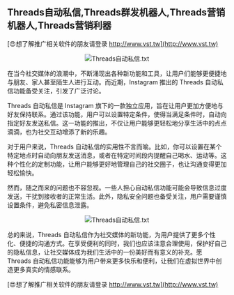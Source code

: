 ## **Threads自动私信,Threads群发机器人,Threads营销机器人,Threads营销利器**

[😍想了解推广相关软件的朋友请登录 http://www.vst.tw](http://www.vst.tw)

 <center><img src="https://vst.tw/MP4/tuiguang/png/1.png" alt="Threads自动私信.txt"></center>

在当今社交媒体的浪潮中，不断涌现出各种新功能和工具，让用户们能够更便捷地与朋友、家人甚至陌生人进行互动。而近期，Instagram 推出的 Threads 自动私信功能备受关注，引发了广泛讨论。

Threads 自动私信是 Instagram 旗下的一款独立应用，旨在让用户更加方便地与好友保持联系。通过该功能，用户可以设置特定条件，使得当满足条件时，自动向指定好友发送私信。这一功能的推出，不仅让用户能够更轻松地分享生活中的点点滴滴，也为社交互动增添了新的乐趣。

对于用户来说，Threads 自动私信的实用性不言而喻。比如，你可以设置在某个特定地点时自动向朋友发送消息，或者在特定时间段内提醒自己喝水、运动等。这种个性化的定制功能，让用户能够更好地管理自己的社交圈子，也让沟通变得更加轻松愉快。

然而，随之而来的问题也不容忽视。一些人担心自动私信功能可能会导致信息过度发送，干扰到接收者的正常生活。此外，隐私安全问题也备受关注，用户需要谨慎设置条件，避免私密信息泄露。

 <center><img src="https://vst.tw/MP4/tuiguang/png/1.png" alt="Threads自动私信.txt"></center>

总的来说，Threads 自动私信作为社交媒体的新功能，为用户提供了更多个性化、便捷的沟通方式。在享受便利的同时，我们也应该注意合理使用，保护好自己的隐私信息，让社交媒体成为我们生活中的一份美好而有意义的补充。愿 Threads 自动私信功能能够为用户带来更多快乐和便利，让我们在虚拟世界中创造更多真实的情感联系。

[😍想了解推广相关软件的朋友请登录 http://www.vst.tw](http://www.vst.tw)



